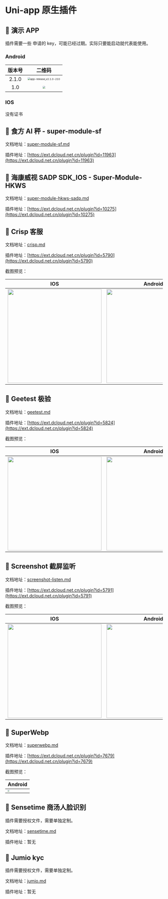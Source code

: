 # Uni-app 原生插件

## 📌 演示 APP

插件需要一些 申请的 key，可能已经过期。实际只要能启动就代表能使用。

### Android

| 版本号 | 二维码 |
| :-: | :-: |
| 2.1.0 | <img src="https://static.yoouu.cn/imgs/doc/pic-go/uni-plugin-android-starter-app-release_v2.1.0-210.png" alt="app-release_v2.1.0-210" style="zoom: 50%;" /> |
| 1.0 | <img src="https://static.yoouu.cn/imgs/doc/pic-go/uni-plugin-android-starterv1.0-100.png" style="zoom:50%;" /> |

### IOS

没有证书

## 📌 食方 AI 秤 - super-module-sf

文档地址：[super-module-sf.md](./super-module-sf.md)

插件地址：[https://ext.dcloud.net.cn/plugin?id=11963](https://ext.dcloud.net.cn/plugin?id=11963)

## 📌 海康威视 SADP SDK_IOS - Super-Module-HKWS

文档地址：[super-module-hkws-sadp.md](./super-module-hkws-sadp.md)

插件地址：[https://ext.dcloud.net.cn/plugin?id=10275](https://ext.dcloud.net.cn/plugin?id=10275)

## 📌 Crisp 客服

文档地址：[crisp.md](./crisp.md)

插件地址：[https://ext.dcloud.net.cn/plugin?id=5790](https://ext.dcloud.net.cn/plugin?id=5790)

截图预览：

| IOS | Android |
| --- | --- |
| <img src="https://static.yoouu.cn/imgs/2021/pic-go/crisp-ios-screenshot.png" width="300" /> | <img src="https://static.yoouu.cn/imgs/2021/pic-go/crisp-android-screenshot.jpeg" width="300"/> |

## 📌 Geetest 极验

文档地址：[geetest.md](./geetest.md)

插件地址：[https://ext.dcloud.net.cn/plugin?id=5824](https://ext.dcloud.net.cn/plugin?id=5824)

截图预览：

| IOS | Android |
| --- | --- |
| <img src="https://static.yoouu.cn/imgs/2021/pic-go/geetest-ios1.jpg" width="300" /> | <img src="https://static.yoouu.cn/imgs/2021/pic-go/geetest-android1.jpeg" width="300" /> |

## 📌 Screenshot 截屏监听

文档地址：[screenshot-listen.md](./screenshot-listen.md)

插件地址：[https://ext.dcloud.net.cn/plugin?id=5791](https://ext.dcloud.net.cn/plugin?id=5791)

截图预览：

| IOS | Android |
| --- | --- |
| <img src="https://static.yoouu.cn/imgs/2021/pic-go/screenshot-listen-ios-screenshot.jpg" width="300" /> | <img src="https://static.yoouu.cn/imgs/2021/pic-go/screenshot-listen-android-screenshot.jpeg" width="300" /> |

## 📌 SuperWebp

文档地址：[superwebp.md](./superwebp.md)

插件地址：[https://ext.dcloud.net.cn/plugin?id=7679](https://ext.dcloud.net.cn/plugin?id=7679)

截图预览：

| Android |
| --- |
| <img src="https://static.yoouu.cn/imgs/doc/front-end/uni-app-nativeplugins/202203221053019.webp" style="zoom:33%;" /> |

## 📌 Sensetime 商汤人脸识别

插件需要授权文件，需要单独定制。

文档地址：[sensetime.md](./sensetime.md)

插件地址：暂无

## 📌 Jumio kyc

插件需要授权文件，需要单独定制。

文档地址：[jumio.md](./jumio.md)

插件地址：暂无
